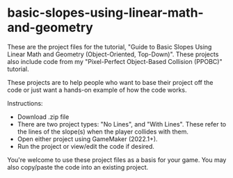 # basic-slopes-using-linear-math-and-geometry
These are the project files for the tutorial, "Guide to Basic Slopes Using Linear Math and Geometry (Object-Oriented, Top-Down)". These projects also include code from my "Pixel-Perfect Object-Based Collision (PPOBC)" tutorial.

These projects are to help people who want to base their project off the code or just want a hands-on example of how the code works.

Instructions:
- Download .zip file
- There are two project types: "No Lines", and "With Lines". These refer to the lines of the slope(s) when the player collides with them.
- Open either project using GameMaker (2022.1+).
- Run the project or view/edit the code if desired.

You're welcome to use these project files as a basis for your game. You may also copy/paste the code into an existing project.
